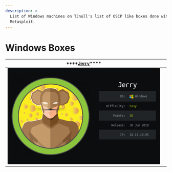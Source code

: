 ```yaml
---
description: >-
  List of Windows machines on TJnull's list of OSCP like boxes done without
  Metasploit.
---
```


# Windows Boxes

| \*\*\*\*[**Jerry**](https://app.gitbook.com/@yaseen-razeq/s/hack-the-box-htb-oscp-prep/~/drafts/-MICiUbO-U2QO29Mble9/windows-boxes/jerry-without-metasploit)\*\*\*\* |  |
| :---: | :--- |
| ​![](../.gitbook/assets/jerry-logo-and-info.png)  |  |



